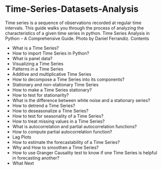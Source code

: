 # Time-Series-Datasets-Analysis

Time series is a sequence of observations recorded at regular time intervals. This guide walks you through the process of analyzing the characteristics of a given time series in python.   Time Series Analysis in Python – A Comprehensive Guide. Photo by Daniel Ferrandiz.
Contents
- What is a Time Series?
- How to import Time Series in Python?
- What is panel data?
- Visualizing a Time Series
- Patterns in a Time Series
- Additive and multiplicative Time Series
- How to decompose a Time Series into its components?
- Stationary and non-stationary Time Series
- How to make a Time Series stationary?
- How to test for stationarity?
- What is the difference between white noise and a stationary series?
- How to detrend a Time Series?
- How to deseasonalize a Time Series?
- How to test for seasonality of a Time Series?
- How to treat missing values in a Time Series?
- What is autocorrelation and partial autocorrelation functions?
- How to compute partial autocorrelation function?
- Lag Plots
- How to estimate the forecastability of a Time Series?
- Why and How to smoothen a Time Series?
- How to use Granger Causality test to know if one Time Series is helpful in forecasting another?
- What Next
